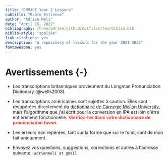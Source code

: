 ```yaml
--- 
title: "DNMADE Year 2 Lessons"
subtitle: "École Estienne"
author: "Adrien Méli"
date: "April 15, 2022"
bibliography: /home/adrien/github/dotfiles/tex/biblio.bib
biblio-style: "apalike"
link-citations: yes
description: "A repository of lessons for the year 2021-2022"
fontawesome: yes
---
```




# Avertissements {-}


* Les transcriptions britanniques proviennent du Longman Pronunciation Dictionary (@wells2008).

* Les transcriptions américaines sont sujettes à caution. Elles sont récupérées directement du [dictionnaire de Carnegie Mellon University](http://www.speech.cs.cmu.edu/cgi-bin/cmudict), mais
  l'algorithme que j'ai écrit pour la conversion en IPA est loin d'être entièrement fonctionnelle. <span style='color: #f44336;'>**Vérifiez-les dans votre dictionnaire de prononciation favori.**</span>

* Les erreurs non repérées, tant sur la forme que sur le fond, sont de mon fait uniquement.

* Envoyez vos questions, suggestions, corrections et autres à l'adresse suivante : `adrienmeli at gmail`

